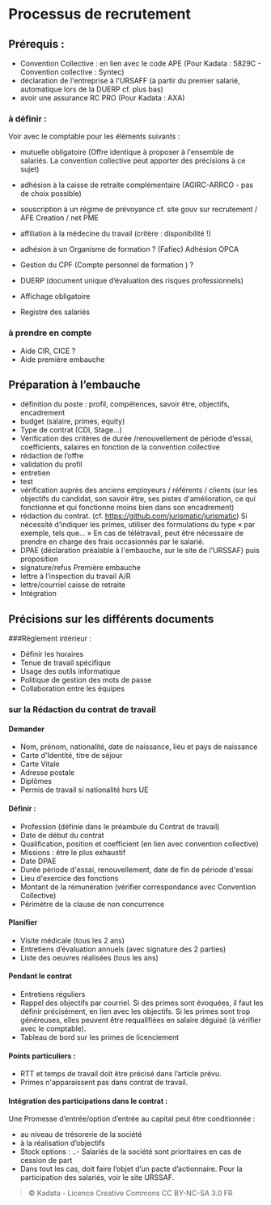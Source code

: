 # Processus de recrutement

## Prérequis :
-	Convention Collective : en lien avec le code APE (Pour Kadata : 5829C - Convention collective : Syntec)
-	déclaration de l'entreprise à l'URSAFF (à partir du premier salarié, automatique lors de la DUERP cf. plus bas)
-	avoir une assurance RC PRO (Pour Kadata : AXA)

### à définir :
Voir avec le comptable pour les éléments suivants  :
-	mutuelle obligatoire (Offre identique à proposer à l'ensemble de salariés. La convention collective peut apporter des précisions à ce sujet)
-	adhésion à la caisse de retraite complémentaire (AGIRC-ARRCO - pas de choix possible)
-	souscription à un régime de prévoyance
cf. site gouv sur recrutement / AFE Creation / net PME
-	affiliation à la médecine du travail (critère : disponibilité !)
-	adhésion à un Organisme de formation ? (Fafiec)  Adhésion OPCA
-	Gestion du CPF (Compte personnel de formation ) ?

-	DUERP (document unique d’évaluation des risques professionnels)
-	Affichage obligatoire
-	Registre des salariés 

### à prendre en compte
-	Aide CIR, CICE ?
-	Aide première embauche

## Préparation à l’embauche
-	définition du poste : profil, compétences, savoir être, objectifs, encadrement
-	budget (salaire, primes, equity)
-	Type de contrat (CDI, Stage...)
-	Vérification des critères de durée /renouvellement de période d’essai, coefficients, salaires en fonction de la convention collective
-	rédaction de l’offre
-	validation du profil
-	entretien
-	test
-	vérification auprès des anciens employeurs / référents / clients (sur les objectifs du candidat, son savoir être, ses pistes d'amélioration, ce qui fonctionne et qui fonctionne moins bien dans son encadrement)
-	rédaction du contrat. (cf. https://github.com/jurismatic/jurismatic) Si nécessité d’indiquer les primes, utiliser des formulations du type « par exemple, tels que… » En cas de télétravail, peut être nécessaire de prendre en charge des frais occasionnés par le salarié.
-	DPAE (déclaration préalable à l'embauche, sur le site de l'URSSAF)  puis proposition
-	signature/refus
Première embauche
-	lettre à l’inspection du travail A/R
-	lettre/courriel caisse de retraite
-	Intégration

## Précisions sur les différents documents

###Règlement intérieur :
-	Définir les horaires
-	Tenue de travail spécifique
-	Usage des outils informatique
-	Politique de gestion des mots de passe
-	Collaboration entre les équipes

### sur la Rédaction du contrat de travail
#### Demander 
-	Nom, prénom, nationalité, date de naissance, lieu et pays de naissance
-	Carte d'Identité, titre de séjour
-	Carte Vitale
-	Adresse postale
-	Diplômes
-	Permis de travail si nationalité hors UE

#### Définir : 
-	Profession (définie dans le préambule du Contrat de travail)
-	Date de début du contrat
-	Qualification, position et coefficient (en lien avec convention collective)
-	Missions : être le plus exhaustif
-	Date DPAE
-	Durée période d'essai, renouvellement, date de fin de période d'essai
-	Lieu d'exercice des fonctions
-	Montant de la rémunération (vérifier correspondance avec Convention Collective)
-	Périmètre de la clause de non concurrence

#### Planifier
-	Visite médicale (tous les 2 ans)
-	Entretiens d’évaluation annuels (avec signature des 2 parties)
-	Liste des oeuvres réalisées (tous les ans)

#### Pendant le contrat
-	Entretiens réguliers
-	Rappel des objectifs par courriel. Si des primes sont évoquées, il faut les définir précisément, en lien avec les objectifs. Si les primes sont trop généreuses, elles peuvent être requalifiées en salaire déguisé (à vérifier avec le comptable).
-	Tableau de bord sur les primes de licenciement

#### Points particuliers : 
-	RTT et temps de travail doit être précisé dans l’article prévu.
-	Primes n'apparaissent pas dans contrat de travail.

#### Intégration des participations dans le contrat :
Une Promesse d’entrée/option d’entrée au capital peut être conditionnée :
- au niveau de trésorerie de la société
- à la réalisation d’objectifs
-	Stock options :
..- Salariés de la société sont prioritaires en cas de cession de part
- Dans tout les cas, doit faire l’objet d’un pacte d’actionnaire.
Pour la participation des salariés, voir le site URSSAF.

> © Kadata - Licence Creative Commons CC BY-NC-SA 3.0 FR
